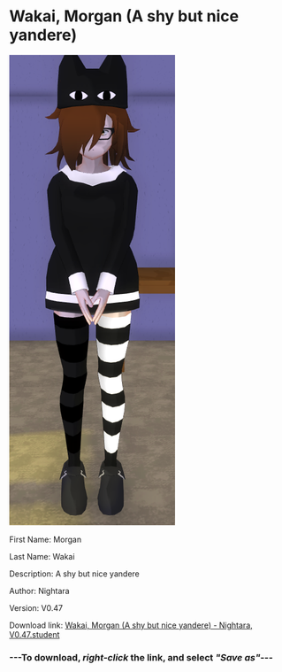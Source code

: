 # Wakai, Morgan (A shy but nice yandere)

<img src = "https://raw.githubusercontent.com/Arbiter1223/Daigaku-Gurashi-Custom-Students/master/Students/Files/Wakai%2C%20Morgan%20(A%20shy%20but%20nice%20yandere).png">

First Name: Morgan

Last Name: Wakai

Description: A shy but nice yandere

Author: Nightara

Version: V0.47

Download link: <a href="https://raw.githubusercontent.com/Arbiter1223/Daigaku-Gurashi-Custom-Students/master/Students/Files/Wakai%2C%20Morgan%20(A%20shy%20but%20nice%20yandere)%20-%20Nightara%2C%20V0.47.student">Wakai, Morgan (A shy but nice yandere) - Nightara, V0.47.student</a>

### ---**To download, _right-click_ the link, and select _"Save as"_**---
